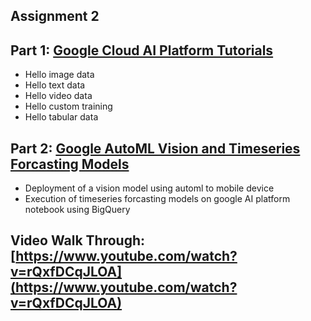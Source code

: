Assignment 2
-

Part 1: [Google Cloud AI Platform Tutorials](https://github.com/raghavadevarajeurs/DeepLearning/tree/main/Assignment2/Assignment2%20Part1)
  -
 - Hello image data
 - Hello text data
 - Hello video data
 - Hello custom training
 - Hello tabular data
 
Part 2: [Google AutoML Vision and Timeseries Forcasting Models](https://github.com/raghavadevarajeurs/DeepLearning/tree/main/Assignment2/Assignment2%20Part2)
 - 
 - Deployment of a vision model using automl to mobile device
 - Execution of timeseries forcasting models on google AI platform notebook using BigQuery

Video Walk Through: [https://www.youtube.com/watch?v=rQxfDCqJLOA](https://www.youtube.com/watch?v=rQxfDCqJLOA)
-
